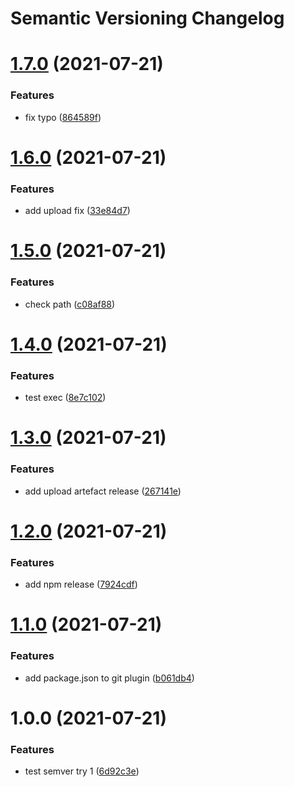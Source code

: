 # Semantic Versioning Changelog

# [1.7.0](https://github.com/marck-oemar/test-semantic-release/compare/v1.6.0...v1.7.0) (2021-07-21)


### Features

* fix typo ([864589f](https://github.com/marck-oemar/test-semantic-release/commit/864589fc344c62c81f39ef7cfb9b161cc90522db))

# [1.6.0](https://github.com/marck-oemar/test-semantic-release/compare/v1.5.0...v1.6.0) (2021-07-21)


### Features

* add upload fix ([33e84d7](https://github.com/marck-oemar/test-semantic-release/commit/33e84d7af20256396a518188b88112fadf61e627))

# [1.5.0](https://github.com/marck-oemar/test-semantic-release/compare/v1.4.0...v1.5.0) (2021-07-21)


### Features

* check path ([c08af88](https://github.com/marck-oemar/test-semantic-release/commit/c08af88c5405c825b7e1a1f2ae9cb5180cb4b790))

# [1.4.0](https://github.com/marck-oemar/test-semantic-release/compare/v1.3.0...v1.4.0) (2021-07-21)


### Features

* test exec ([8e7c102](https://github.com/marck-oemar/test-semantic-release/commit/8e7c1021955d2fb47d21c83365bc6816b8fa4b62))

# [1.3.0](https://github.com/marck-oemar/test-semantic-release/compare/v1.2.0...v1.3.0) (2021-07-21)


### Features

* add upload artefact release ([267141e](https://github.com/marck-oemar/test-semantic-release/commit/267141eedd2bfd7ff888353ffbc150d5c9f476e7))

# [1.2.0](https://github.com/marck-oemar/test-semantic-release/compare/v1.1.0...v1.2.0) (2021-07-21)


### Features

* add npm release ([7924cdf](https://github.com/marck-oemar/test-semantic-release/commit/7924cdf26aa693e7ca77c06819362088335b477b))

# [1.1.0](https://github.com/marck-oemar/test-semantic-release/compare/v1.0.0...v1.1.0) (2021-07-21)


### Features

* add package.json to git plugin ([b061db4](https://github.com/marck-oemar/test-semantic-release/commit/b061db46214ce647af5447f1089fcd31906a5f3b))

# 1.0.0 (2021-07-21)


### Features

* test semver try 1 ([6d92c3e](https://github.com/marck-oemar/test-semantic-release/commit/6d92c3e815442b78f5f070d05644c6506a87ff95))
